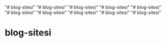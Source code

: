 "# blog-sitesi" 
"# blog-sitesi" 
"# blog-sitesi" 
"# blog-sitesi" 
"# blog-sitesi" 
"# blog-sitesi" 
"# blog-sitesi" 
"# blog-sitesi" 
"# blog-sitesi" 
"# blog-sitesi" 
# blog-sitesi
